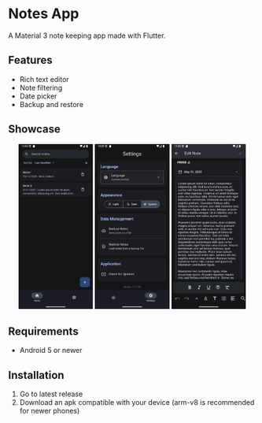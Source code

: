 # Notes App

A Material 3 note keeping app made with Flutter.

## Features

- Rich text editor
- Note filtering
- Date picker
- Backup and restore

## Showcase

<p align="center">
   <img src="screenshots/qemu-system-x86_64_lguPgXaFKA.png" alt="Home screen of the application" width="30%">
   <img src="screenshots/qemu-system-x86_64_p7lJQetggp.png" alt="Settings screen of the application" width="30%">
   <img src="screenshots/qemu-system-x86_64_PQHbSh5Yjb.png" alt="Editing screen of the application" width="30%">
</p>

## Requirements

- Android 5 or newer

## Installation

1. Go to latest release
2. Download an apk compatible with your device (arm-v8 is recommended for newer phones)
